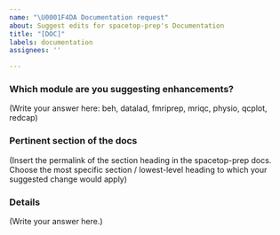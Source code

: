 ```yaml
---
name: "\U0001F4DA Documentation request"
about: Suggest edits for spacetop-prep's Documentation
title: "[DOC]"
labels: documentation
assignees: ''

---
```


### Which module are you suggesting enhancements?
<!--
beh, datalad, fmriprep, mriqc, physio, qcplot, redcap
-->
(Write your answer here: beh, datalad, fmriprep, mriqc, physio, qcplot, redcap)

### Pertinent section of the docs
<!--
  Copy the section link here.
-->

(Insert the permalink of the section heading in the spacetop-prep docs. Choose the most specific section / lowest-level heading to which your suggested change would apply)

### Details
<!--
  Provide a clear and concise description of what you want to happen.
-->
(Write your answer here.)

